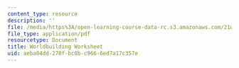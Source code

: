 ```yaml
---
content_type: resource
description: ''
file: /media/https%3A/open-learning-course-data-rc.s3.amazonaws.com/21w-763j-transmedia-storytelling-modern-science-fiction-spring-2014/aeba04dd270fbc0bc9666ed7a17c357e_MIT21W_763JS14_Wrldbuildng.pdf
file_type: application/pdf
resourcetype: Document
title: Worldbuilding Worksheet
uid: aeba04dd-270f-bc0b-c966-6ed7a17c357e
---
```

